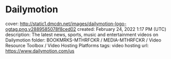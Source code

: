 # Dailymotion

cover: http://static1.dmcdn.net/images/dailymotion-logo-ogtag.png.v2889585078f8ced02
created: February 24, 2022 1:17 PM (UTC)
description: The latest news, sports, music and entertainment videos on Dailymotion
folder: BOOKMRKS-MTHRFCKR / MEDIA-MTHRFCKR / Video Resource Toolbox / Video Hosting Platforms
tags: video hosting
url: https://www.dailymotion.com/us